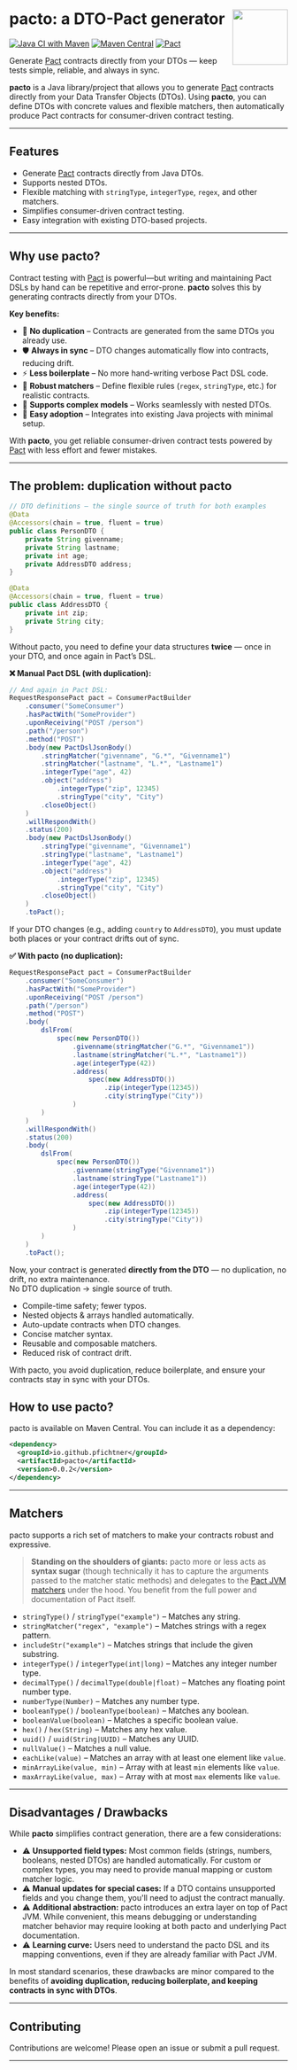 # <img src="https://pfichtner.github.io/pacto/pacto.jpg" align="right" width="100">pacto: a DTO-Pact generator


[![Java CI with Maven](https://github.com/pfichtner/pacto/actions/workflows/maven.yml/badge.svg)](https://github.com/pfichtner/pacto/actions/workflows/maven.yml)
[![Maven Central](https://img.shields.io/maven-central/v/io.github.pfichtner/pacto.svg)](https://search.maven.org/artifact/io.github.pfichtner/pacto)
[![Pact](https://img.shields.io/badge/Pact-JVM-blue?logo=pact)](https://docs.pact.io/)

Generate [Pact](https://docs.pact.io/) contracts directly from your DTOs — keep tests simple, reliable, and always in sync.

**pacto** is a Java library/project that allows you to generate [Pact](https://docs.pact.io/) contracts directly from your Data Transfer Objects (DTOs). Using **pacto**, you can define DTOs with concrete values and flexible matchers, then automatically produce Pact contracts for consumer-driven contract testing.

---

## Features

- Generate [Pact](https://docs.pact.io/) contracts directly from Java DTOs.
- Supports nested DTOs.
- Flexible matching with `stringType`, `integerType`, `regex`, and other matchers.
- Simplifies consumer-driven contract testing.
- Easy integration with existing DTO-based projects.

---

## Why use pacto?  

Contract testing with [Pact](https://docs.pact.io/) is powerful—but writing and maintaining Pact DSLs by hand can be repetitive and error-prone. **pacto** solves this by generating contracts directly from your DTOs.  

**Key benefits:**  
- 🔄 **No duplication** – Contracts are generated from the same DTOs you already use.  
- 🛡️ **Always in sync** – DTO changes automatically flow into contracts, reducing drift.  
- ⚡ **Less boilerplate** – No more hand-writing verbose Pact DSL code.  
- 🎯 **Robust matchers** – Define flexible rules (`regex`, `stringType`, etc.) for realistic contracts.  
- 🧩 **Supports complex models** – Works seamlessly with nested DTOs.  
- 🚀 **Easy adoption** – Integrates into existing Java projects with minimal setup.  

With **pacto**, you get reliable consumer-driven contract tests powered by [Pact](https://docs.pact.io/) with less effort and fewer mistakes.  

---

## The problem: duplication without pacto

```java
// DTO definitions — the single source of truth for both examples
@Data
@Accessors(chain = true, fluent = true)
public class PersonDTO {
    private String givenname;
    private String lastname;
    private int age;
    private AddressDTO address;
}

@Data
@Accessors(chain = true, fluent = true)
public class AddressDTO {
    private int zip;
    private String city;
}
```

Without pacto, you need to define your data structures **twice** — once in your DTO, and once again in Pact’s DSL.  

**❌ Manual Pact DSL (with duplication):**  

```java
// And again in Pact DSL:
RequestResponsePact pact = ConsumerPactBuilder
    .consumer("SomeConsumer")
    .hasPactWith("SomeProvider")
    .uponReceiving("POST /person")
    .path("/person")
    .method("POST")
    .body(new PactDslJsonBody()
        .stringMatcher("givenname", "G.*", "Givenname1")
        .stringMatcher("lastname", "L.*", "Lastname1")
        .integerType("age", 42)
        .object("address")
            .integerType("zip", 12345)
            .stringType("city", "City")
        .closeObject()
    )
    .willRespondWith()
    .status(200)
    .body(new PactDslJsonBody()
        .stringType("givenname", "Givenname1")
        .stringType("lastname", "Lastname1")
        .integerType("age", 42)
        .object("address")
            .integerType("zip", 12345)
            .stringType("city", "City")
        .closeObject()
    )
    .toPact();
```

If your DTO changes (e.g., adding `country` to `AddressDTO`), you must update both places or your contract drifts out of sync.  

**✅ With pacto (no duplication):**  

```java
RequestResponsePact pact = ConsumerPactBuilder
    .consumer("SomeConsumer")
    .hasPactWith("SomeProvider")
    .uponReceiving("POST /person")
    .path("/person")
    .method("POST")
    .body(
        dslFrom(
            spec(new PersonDTO())
                .givenname(stringMatcher("G.*", "Givenname1"))
                .lastname(stringMatcher("L.*", "Lastname1"))
                .age(integerType(42))
                .address(
                    spec(new AddressDTO())
                        .zip(integerType(12345))
                        .city(stringType("City"))
                )
        )
    )
    .willRespondWith()
    .status(200)
    .body(
        dslFrom(
            spec(new PersonDTO())
                .givenname(stringType("Givenname1"))
                .lastname(stringType("Lastname1"))
                .age(integerType(42))
                .address(
                    spec(new AddressDTO())
                        .zip(integerType(12345))
                        .city(stringType("City"))
                )
        )
    )
    .toPact();
```

Now, your contract is generated **directly from the DTO** — no duplication, no drift, no extra maintenance.  
No DTO duplication → single source of truth.
- Compile-time safety; fewer typos.
- Nested objects & arrays handled automatically.
- Auto-update contracts when DTO changes.
- Concise matcher syntax.
- Reusable and composable matchers.
- Reduced risk of contract drift.

With pacto, you avoid duplication, reduce boilerplate, and ensure your contracts stay in sync with your DTOs.

## How to use pacto?

pacto is available on Maven Central. You can include it as a dependency:

```xml
<dependency>
  <groupId>io.github.pfichtner</groupId>
  <artifactId>pacto</artifactId>
  <version>0.0.2</version>
</dependency>
```

--- 

## Matchers

pacto supports a rich set of matchers to make your contracts robust and expressive.  

> **Standing on the shoulders of giants:** pacto more or less acts as **syntax sugar** (though technically it has to capture the arguments passed to the matcher static methods) and delegates to the [Pact JVM matchers](https://docs.pact.io/implementation_guides/jvm/consumer) under the hood. You benefit from the full power and documentation of Pact itself.

- `stringType()` / `stringType("example")` – Matches any string.
- `stringMatcher("regex", "example")` – Matches strings with a regex pattern.
- `includeStr("example")` – Matches strings that include the given substring.
- `integerType()` / `integerType(int|long)` – Matches any integer number type.
- `decimalType()` / `decimalType(double|float)` – Matches any floating point number type.
- `numberType(Number)` – Matches any number type.
- `booleanType()` / `booleanType(boolean)` – Matches any boolean.
- `booleanValue(boolean)` – Matches a specific boolean value.
- `hex()` / `hex(String)` – Matches any hex value.
- `uuid()` / `uuid(String|UUID)` – Matches any UUID.
- `nullValue()` – Matches a null value.
- `eachLike(value)` – Matches an array with at least one element like `value`.
- `minArrayLike(value, min)` – Array with at least `min` elements like `value`.
- `maxArrayLike(value, max)` – Array with at most `max` elements like `value`.

---

## Disadvantages / Drawbacks

While **pacto** simplifies contract generation, there are a few considerations:  

- ⚠️ **Unsupported field types:** Most common fields (strings, numbers, booleans, nested DTOs) are handled automatically. For custom or complex types, you may need to provide manual mapping or custom matcher logic.  
- ⚠️ **Manual updates for special cases:** If a DTO contains unsupported fields and you change them, you'll need to adjust the contract manually.  
- ⚠️ **Additional abstraction:** pacto introduces an extra layer on top of Pact JVM. While convenient, this means debugging or understanding matcher behavior may require looking at both pacto and underlying Pact documentation.  
- ⚠️ **Learning curve:** Users need to understand the pacto DSL and its mapping conventions, even if they are already familiar with Pact JVM.  

In most standard scenarios, these drawbacks are minor compared to the benefits of **avoiding duplication, reducing boilerplate, and keeping contracts in sync with DTOs**.


---


## Contributing

Contributions are welcome! Please open an issue or submit a pull request.

---

